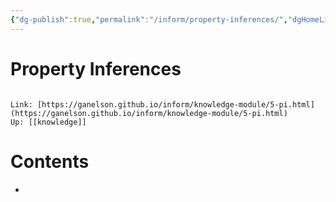 ```yaml
---
{"dg-publish":true,"permalink":"/inform/property-inferences/","dgHomeLink":true,"dgPassFrontmatter":false}
---
```


# Property Inferences
```ad-info

Link: [https://ganelson.github.io/inform/knowledge-module/5-pi.html](https://ganelson.github.io/inform/knowledge-module/5-pi.html)
Up: [[knowledge]]
```

# Contents
- 